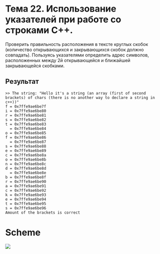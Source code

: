 # Тема 22. Использование указателей при работе со строками С++.

Проверить правильность расположения в тексте круглых скобок (количество открывающихся и закрывающихся скобок должно совпадать). Пользуясь указателями определить адрес символов, расположенных между 2й открывающейся и ближайшей закрывающейся скобками.


## Результат

```
>> The string: "Hello it's a string (an array (first of second brackets) of chars (there is no another way to declare a string in c++))"
f = 0x7ffe9ae6be7f
i = 0x7ffe9ae6be80
r = 0x7ffe9ae6be81
s = 0x7ffe9ae6be82
t = 0x7ffe9ae6be83
  = 0x7ffe9ae6be84
o = 0x7ffe9ae6be85
f = 0x7ffe9ae6be86
  = 0x7ffe9ae6be87
s = 0x7ffe9ae6be88
e = 0x7ffe9ae6be89
c = 0x7ffe9ae6be8a
o = 0x7ffe9ae6be8b
n = 0x7ffe9ae6be8c
d = 0x7ffe9ae6be8d
  = 0x7ffe9ae6be8e
b = 0x7ffe9ae6be8f
r = 0x7ffe9ae6be90
a = 0x7ffe9ae6be91
c = 0x7ffe9ae6be92
k = 0x7ffe9ae6be93
e = 0x7ffe9ae6be94
t = 0x7ffe9ae6be95
s = 0x7ffe9ae6be96
Amount of the brackets is correct
```

# Scheme

![](sources/scheme.png)
